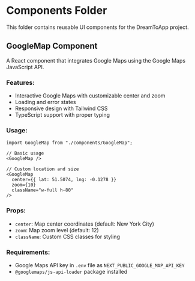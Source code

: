 # Components Folder

This folder contains reusable UI components for the DreamToApp project.

## GoogleMap Component

A React component that integrates Google Maps using the Google Maps JavaScript API.

### Features:
- Interactive Google Maps with customizable center and zoom
- Loading and error states
- Responsive design with Tailwind CSS
- TypeScript support with proper typing

### Usage:
```tsx
import GoogleMap from "./components/GoogleMap";

// Basic usage
<GoogleMap />

// Custom location and size
<GoogleMap 
  center={{ lat: 51.5074, lng: -0.1278 }}
  zoom={10}
  className="w-full h-80"
/>
```

### Props:
- `center`: Map center coordinates (default: New York City)
- `zoom`: Map zoom level (default: 12)
- `className`: Custom CSS classes for styling

### Requirements:
- Google Maps API key in `.env` file as `NEXT_PUBLIC_GOOGLE_MAP_API_KEY`
- `@googlemaps/js-api-loader` package installed


